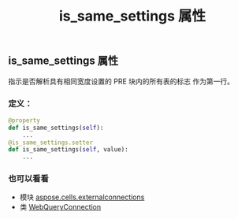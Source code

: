 ﻿---
title: is_same_settings 属性
second_title: Aspose.Cells for Python via .NET API 参考资料
description:
type: docs
weight: 170
url: /zh/python-net/aspose.cells.externalconnections/webqueryconnection/is_same_settings/
is_root: false
---
## is_same_settings 属性

指示是否解析具有相同宽度设置的 PRE 块内的所有表的标志
作为第一行。
### 定义：
```python
@property
def is_same_settings(self):
    ...
@is_same_settings.setter
def is_same_settings(self, value):
    ...
```

### 也可以看看
* 模块 [aspose.cells.externalconnections](../../)
* 类 [WebQueryConnection](/cells/zh/python-net/aspose.cells.externalconnections/webqueryconnection)

